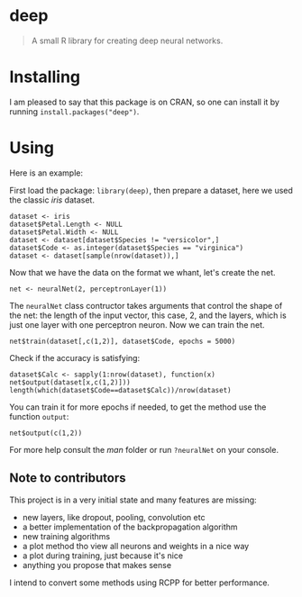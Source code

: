 # deep

> A small R library for creating deep neural networks.


# Installing

I am pleased to say that this package is on CRAN, so one can install it
by running `install.packages("deep")`.


# Using

Here is an example:

First load the package: `library(deep)`, then prepare a dataset, here we
used the classic *iris* dataset.

```
dataset <- iris
dataset$Petal.Length <- NULL
dataset$Petal.Width <- NULL
dataset <- dataset[dataset$Species != "versicolor",]
dataset$Code <- as.integer(dataset$Species == "virginica")
dataset <- dataset[sample(nrow(dataset)),]
```

Now that we have the data on the format we whant, let's create the net.

```
net <- neuralNet(2, perceptronLayer(1))
```

The `neuralNet` class contructor takes arguments that control the shape
of the net: the length of the input vector, this case, 2,
and the layers, which is just one layer with one perceptron neuron. Now
we can train the net.

```
net$train(dataset[,c(1,2)], dataset$Code, epochs = 5000)
```

Check if the accuracy is satisfying:

```
dataset$Calc <- sapply(1:nrow(dataset), function(x) net$output(dataset[x,c(1,2)]))
length(which(dataset$Code==dataset$Calc))/nrow(dataset)
```

You can train it for more epochs if needed, to get the method use the
function `output`:

```
net$output(c(1,2))
```

For more help consult the *man* folder or run `?neuralNet` on your console.


## Note to contributors

This project is in a very initial state and many features are missing:

- new layers, like dropout, pooling, convolution etc
- a better implementation of the backpropagation algorithm
- new training algorithms
- a plot method tho view all neurons and weights in a nice way
- a plot during training, just because it's nice
- anything you propose that makes sense

I intend to convert some methods using RCPP for better performance.
